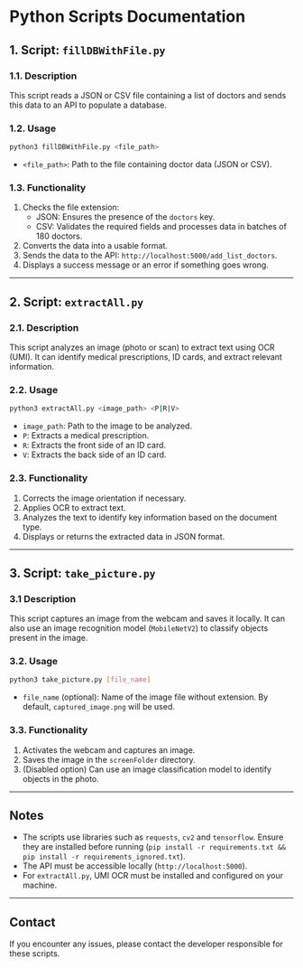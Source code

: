 # Python Scripts Documentation

## 1. Script: `fillDBWithFile.py`

### 1.1. Description

This script reads a JSON or CSV file containing a list of doctors and sends this data to an API to populate a database.

### 1.2.  Usage

```sh
python3 fillDBWithFile.py <file_path>
```

- `<file_path>`: Path to the file containing doctor data (JSON or CSV).

### 1.3. Functionality

1. Checks the file extension:
   - JSON: Ensures the presence of the `doctors` key.
   - CSV: Validates the required fields and processes data in batches of 180 doctors.
2. Converts the data into a usable format.
3. Sends the data to the API: `http://localhost:5000/add_list_doctors`.
4. Displays a success message or an error if something goes wrong.

---

## 2. Script: `extractAll.py`

### 2.1. Description

This script analyzes an image (photo or scan) to extract text using OCR (UMI). It can identify medical prescriptions, ID cards, and extract relevant information.

### 2.2. Usage

```sh
python3 extractAll.py <image_path> <P|R|V>
```

- `image_path`: Path to the image to be analyzed.
- `P`: Extracts a medical prescription.
- `R`: Extracts the front side of an ID card.
- `V`: Extracts the back side of an ID card.

### 2.3. Functionality

1. Corrects the image orientation if necessary.
2. Applies OCR to extract text.
3. Analyzes the text to identify key information based on the document type.
4. Displays or returns the extracted data in JSON format.

---

## 3. Script: `take_picture.py`

### 3.1 Description

This script captures an image from the webcam and saves it locally. It can also use an image recognition model (`MobileNetV2`) to classify objects present in the image.

### 3.2. Usage

```sh
python3 take_picture.py [file_name]
```

- `file_name` (optional): Name of the image file without extension. By default, `captured_image.png` will be used.

### 3.3. Functionality

1. Activates the webcam and captures an image.
2. Saves the image in the `screenFolder` directory.
3. (Disabled option) Can use an image classification model to identify objects in the photo.

---

## Notes
- The scripts use libraries such as `requests`, `cv2` and `tensorflow`. Ensure they are installed before running (`pip install -r requirements.txt && pip install -r requirements_ignored.txt`).
- The API must be accessible locally (`http://localhost:5000`).
- For `extractAll.py`, UMI OCR must be installed and configured on your machine.

---

## Contact

If you encounter any issues, please contact the developer responsible for these scripts.
